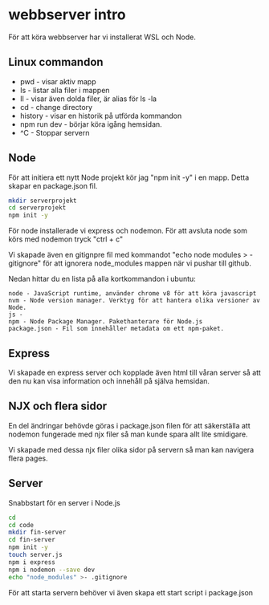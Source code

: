 # webbserver intro

För att köra webbserver har vi installerat WSL och Node.

## Linux commandon
* pwd - visar aktiv mapp
* ls - listar alla filer i mappen
* ll - visar även dolda filer, är alias för ls -la
* cd - change directory
* history - visar en historik på utförda kommandon
* npm run dev - börjar köra igång hemsidan.
* ^C - Stoppar servern

## Node
För att initiera ett nytt Node projekt kör jag "npm init -y" i en mapp. Detta skapar en package.json fil.

```bash
mkdir serverprojekt
cd serverprojekt
npm init -y
```
För node installerade vi express och nodemon.
För att avsluta node som körs med nodemon tryck "ctrl + c"

Vi skapade även en gitignpre fil med kommandot "echo node modules > -gitignore" för att ignorera node_modules mappen när vi pushar till github.

Nedan hittar du en lista på alla kortkommandon i ubuntu:
```
node - JavaScript runtime, använder chrome v8 för att köra javascript
nvm - Node version manager. Verktyg för att hantera olika versioner av Node.
js - 
npm - Node Package Manager. Pakethanterare för Node.js
package.json - Fil som innehåller metadata om ett npm-paket.
```
## Express

Vi skapade en express server och kopplade även html till våran server så att den nu kan visa information och innehåll på själva hemsidan.

## NJX och flera sidor
En del ändringar behövde göras i package.json filen för att säkerställa att nodemon fungerade med njx filer så man kunde spara allt lite smidigare.

Vi skapade med dessa njx filer olika sidor på servern så man kan navigera flera pages.

## Server
Snabbstart för en server i Node.js

```bash
cd
cd code
mkdir fin-server
cd fin-server
npm init -y
touch server.js
npm i express
npm i nodemon --save dev
echo "node_modules" >- .gitignore
```


För att starta servern behöver vi även skapa ett start script i package.json



